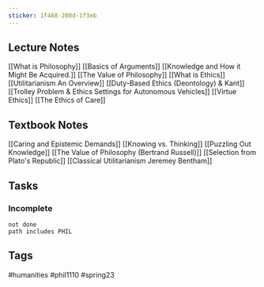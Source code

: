 ```yaml
---
sticker: 1f468-200d-1f3eb
---
```

## Lecture Notes
[[What is Philosophy]]
[[Basics of Arguments]]
[[Knowledge and How it Might Be Acquired.]]
[[The Value of Philosophy]]
[[What is Ethics]]
[[Utilitarianism An Overview]]
[[Duty-Based Ethics (Deontology) & Kant]]
[[Trolley Problem & Ethics Settings for Autonomous Vehicles]]
[[Virtue Ethics]]
[[The Ethics of Care]]

## Textbook Notes
[[Caring and Epistemic Demands]]
[[Knowing vs. Thinking]]
[[Puzzling Out Knowledge]]
[[The Value of Philosophy (Bertrand Russell)]]
[[Selection from Plato's Republic]]
[[Classical Utilitarianism Jeremey Bentham]]

## Tasks
### Incomplete
```tasks
not done
path includes PHIL
```

## Tags
#humanities #phil1110 #spring23 